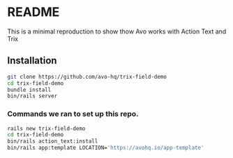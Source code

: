 # README

This is a minimal reproduction to show thow Avo works with Action Text and Trix

## Installation

```bash
git clone https://github.com/avo-hq/trix-field-demo
cd trix-field-demo
bundle install
bin/rails server
```

### Commands we ran to set up this repo.

```bash
rails new trix-field-demo
cd trix-field-demo
bin/rails action_text:install
bin/rails app:template LOCATION='https://avohq.io/app-template'
```